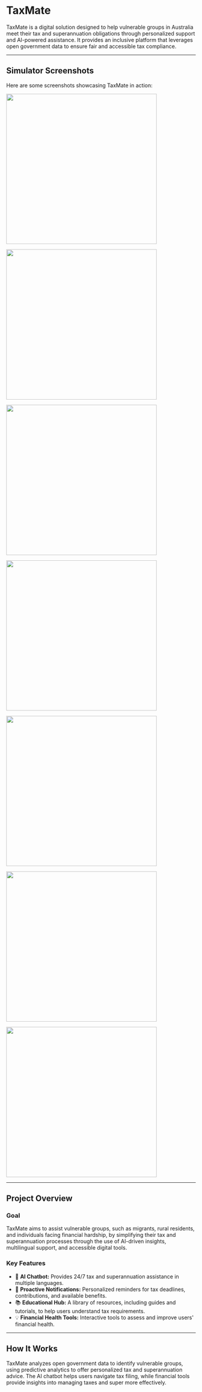 # TaxMate

TaxMate is a digital solution designed to help vulnerable groups in Australia meet their tax and superannuation obligations through personalized support and AI-powered assistance. It provides an inclusive platform that leverages open government data to ensure fair and accessible tax compliance.

---

## **Simulator Screenshots**

Here are some screenshots showcasing TaxMate in action:

<img src="https://github.com/user-attachments/assets/6a6dd5f1-d8c0-43a4-b1db-b8d362f67e03" width="400"/> </br>

<img src="https://github.com/user-attachments/assets/9521b4fc-4855-4291-b745-8a312026e351" width="400"/> </br>

<img src="https://github.com/user-attachments/assets/1bc87da6-9d5e-4e56-b848-d9e3d2f45d7f" width="400"/> </br>

<img src="https://github.com/user-attachments/assets/1fd8a758-1091-4f8c-bac8-b4dd957688b1" width="400"/> </br>

<img src="https://github.com/user-attachments/assets/8e9b2f5d-a74f-409b-ae8b-595bc1d09c33" width="400"/> </br>

<img src="https://github.com/user-attachments/assets/33e48de2-3597-4130-ae2a-eb0bc91da5a1" width="400"/> </br>

<img src="https://github.com/user-attachments/assets/b4347eef-dd53-46a4-b58e-f499ec1978e5" width="400"/> </br>

---

## **Project Overview**

### **Goal**  
TaxMate aims to assist vulnerable groups, such as migrants, rural residents, and individuals facing financial hardship, by simplifying their tax and superannuation processes through the use of AI-driven insights, multilingual support, and accessible digital tools.

### **Key Features**  
- 🧠 **AI Chatbot:** Provides 24/7 tax and superannuation assistance in multiple languages.
- 🔔 **Proactive Notifications:** Personalized reminders for tax deadlines, contributions, and available benefits.
- 📚 **Educational Hub:** A library of resources, including guides and tutorials, to help users understand tax requirements.
- 💡 **Financial Health Tools:** Interactive tools to assess and improve users' financial health.

---

## **How It Works**
TaxMate analyzes open government data to identify vulnerable groups, using predictive analytics to offer personalized tax and superannuation advice. The AI chatbot helps users navigate tax filing, while financial tools provide insights into managing taxes and super more effectively.

